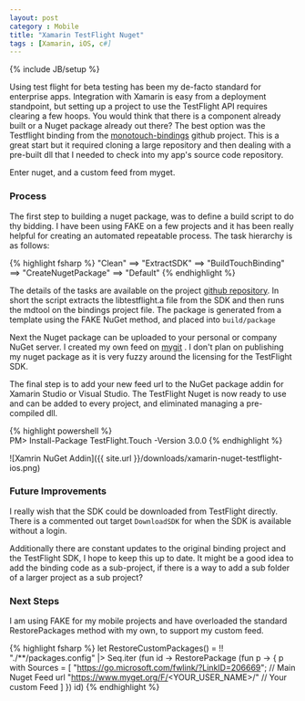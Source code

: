 ```yaml
---
layout: post
category : Mobile
title: "Xamarin TestFlight Nuget"
tags : [Xamarin, iOS, c#]
---
```

{% include JB/setup %}

Using test flight for beta testing has been my de-facto standard for enterprise apps.
  Integration with Xamarin is easy from a deployment standpoint, but setting up a project to use the TestFlight API requires clearing a few hoops.
  You would think that there is a component already built or a Nuget package already out there?
  The best option was the Testflight binding from the [monotouch-bindings](https://github.com/mono/monotouch-bindings/tree/master/TestFlight) github project.
  This is a great start but it required cloning a large repository and then dealing with a pre-built dll that I needed to check into my app's source code repository.

  Enter nuget, and a custom feed from myget.

### Process

The first step to building a nuget package, was to define a build script to do thy bidding.
  I have been using FAKE on a few projects and it has been really helpful for creating an automated repeatable process.
  The task hierarchy is as follows:

{% highlight fsharp %}
"Clean"
  ==> "ExtractSDK"
  ==> "BuildTouchBinding"
  ==> "CreateNugetPackage"
  ==> "Default"
{% endhighlight %}

The details of the tasks are available on the project [github repository](https://github.com/mhail/TestFlightPackage).
  In short the script extracts the libtestflight.a file from the SDK and then runs the mdtool on the bindings project file.
  The package is generated from a template using the FAKE NuGet method, and placed into ```build/package```

Next the Nuget package can be uploaded to your personal or company NuGet server.
  I created my own feed on [mygit](https://www.myget.org) .
  I don't plan on publishing my nuget package as it is very fuzzy around the licensing for the TestFlight SDK.

The final step is to add your new feed url to the NuGet package addin for Xamarin Studio or Visual Studio.
  The TestFlight Nuget is now ready to use and can be added to every project, and eliminated managing a pre-compiled dll.

{% highlight powershell %}  
PM> Install-Package TestFlight.Touch -Version 3.0.0
{% endhighlight %}

![Xamrin NuGet Addin]({{ site.url }}/downloads/xamarin-nuget-testflight-ios.png)

### Future Improvements

I really wish that the SDK could be downloaded from TestFlight directly.
  There is a commented out target ```DownloadSDK``` for when the SDK is available without a login.

Additionally there are constant updates to the original binding project and the TestFlight SDK, I hope to keep this up to date.
  It might be a good idea to add the binding code as a sub-project, if there is a way to add a sub folder of a larger project as a sub project?

### Next Steps

I am using FAKE for my mobile projects and have overloaded the standard RestorePackages method with my own, to support my custom feed.

{% highlight fsharp %}
let RestoreCustomPackages() =
    !! "./**/packages.config"
    |> Seq.iter (fun id ->
        RestorePackage (fun p ->
          { p with
              Sources = [
                         "https://go.microsoft.com/fwlink/?LinkID=206669"; // Main Nuget Feed url
                         "https://www.myget.org/F/<YOUR_USER_NAME>/" // Your custom Feed
              ]
          }) id)
{% endhighlight %}
